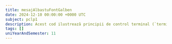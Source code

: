 ```yaml
---
title: mesajAlbastuFontGalben
date: 2024-12-10 00:00:00 +0000 UTC
subject: pclp1
description: Acest cod ilustrează principii de control terminal (`termios`, secvențe ANSI), intrare/ieșire non-blocantă (`fcntl`), gestionarea timpului (`nanosleep`) și operații bitwise de rotație, pentru interacțiune directă cu terminalul.
tags: []
uniYearAndSemester: 11
---
```


